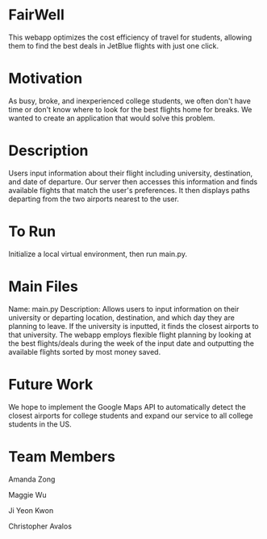 # FairWell
This webapp optimizes the cost efficiency of travel for students, allowing them to find the best deals in JetBlue flights with just one click.

# Motivation
As busy, broke, and inexperienced college students, we often don't have time or don't know where to look for the best flights home for breaks. We wanted to create an application that would solve this problem.

# Description
Users input information about their flight including university, destination, and date of departure. Our server then accesses this information and finds available flights that match the user's preferences. It then displays paths departing from the two airports nearest to the user.

# To Run

Initialize a local virtual environment, then run main.py.

# Main Files

Name: main.py
Description: Allows users to input information on their university or departing location, destination, and which day
they are planning to leave. If the university is inputted, it finds the closest airports to that university.
The webapp employs flexible flight planning by looking at the best flights/deals during the week of the input date and 
outputting the available flights sorted by most money saved.

# Future Work
We hope to implement the Google Maps API to automatically detect the closest airports for college students and expand our service to all college students in the US.

# Team Members
Amanda Zong

Maggie Wu 

Ji Yeon Kwon

Christopher Avalos
